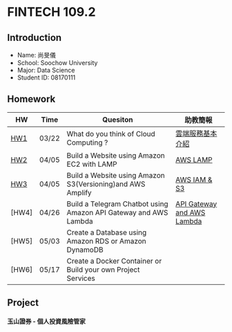 # FINTECH 109.2

## Introduction
 * Name: 尚旻儀<br>
 * School: Soochow University<br>
 * Major: Data Science<br>
 * Student ID: 08170111

## Homework
 HW  | Time | Quesiton  |  助教簡報
 --- | --- | --- | ---
[HW1](https://github.com/Mindy-0509/FinTech/blob/main/Homework/hw1.md) | 03/22 | What do you think of Cloud Computing ?  |  [雲端服務基本介紹](https://drive.google.com/file/d/1UYbm03ehUAsKlICvyp1P4I0PZ_g8vlCv/view)
[HW2](https://youtu.be/bIza-zaoWOw) | 04/05 | Build a Website using Amazon EC2 with LAMP  |  [AWS LAMP](https://drive.google.com/file/d/1ysolgVFlpZTMhIPXL7sbdnSzjG5XUicN/view)
[HW3](https://youtu.be/WwyWl4AHgdk)  |  04/05  |  Build a Website using Amazon S3(Versioning)and AWS Amplify  |  [AWS IAM & S3](https://drive.google.com/file/d/1zTAF-32yebhsIAqjfyM30cjMKl9lvbf-/view)
[HW4]  |  04/26  |  Build a Telegram Chatbot using Amazon API Gateway and AWS Lambda  |  [API Gateway and AWS Lambda](https://drive.google.com/file/d/1-AsnJmAldi_-gPnxdQcyBifScMmR_IBk/view)
[HW5]  |  05/03  |  Create a Database using Amazon RDS or Amazon DynamoDB  |  
[HW6]  |  05/17  |  Create a Docker Container or Build your own Project Services  |  


## Project
  #### 玉山證券 - 個人投資風險管家
  

